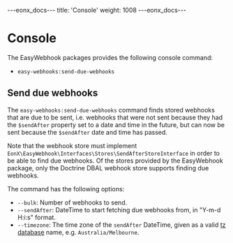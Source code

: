 ---eonx_docs---
title: 'Console'
weight: 1008
---eonx_docs---

# Console

The EasyWebhook packages provides the following console command:

- `easy-webhooks:send-due-webhooks`

## Send due webhooks

The `easy-webhooks:send-due-webhooks` command finds stored webhooks that are due to be sent, i.e. webhooks that were not
sent because they had the `$sendAfter` property set to a date and time in the future, but can now be sent because the
`$sendAfter` date and time has passed.

Note that the webhook store must implement `EonX\EasyWebhook\Interfaces\Stores\SendAfterStoreInterface` in order to be
able to find due webhooks. Of the stores provided by the EasyWebhook package, only the Doctrine DBAL webhook store
supports finding due webhooks.

The command has the following options:

- `--bulk`: Number of webhooks to send.
- `--sendAfter`: DateTime to start fetching due webhooks from, in "Y-m-d H:i:s" format.
- `--timezone`: The time zone of the `sendAfter` DateTime, given as a valid [tz database][1] name, e.g.
  `Australia/Melbourne`.

[1]: https://en.wikipedia.org/wiki/Tz_database
